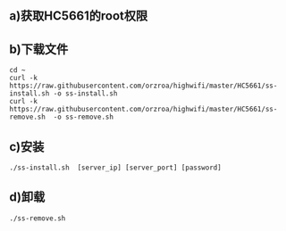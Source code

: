 ## a)获取HC5661的root权限
## b)下载文件
	
	cd ~
	curl -k https://raw.githubusercontent.com/orzroa/highwifi/master/HC5661/ss-install.sh -o ss-install.sh
	curl -k https://raw.githubusercontent.com/orzroa/highwifi/master/HC5661/ss-remove.sh  -o ss-remove.sh

## c)安装
	./ss-install.sh  [server_ip] [server_port] [password]

## d)卸载
	./ss-remove.sh
